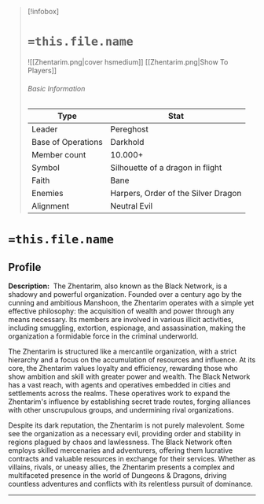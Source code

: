 > [!infobox]
> # `=this.file.name`
>  ![[Zhentarim.png|cover hsmedium]]
> [[Zhentarim.png|Show To Players]]
> ###### Basic Information
> Type |  Stat |
> ---|---|
> Leader | Pereghost |
> Base of Operations | Darkhold |
> Member count | 10.000+ |
> Symbol | Silhouette of a dragon in flight  |
> Faith | Bane |
> Enemies | Harpers, Order of the Silver Dragon | 
> Alignment | Neutral Evil |

# `=this.file.name`
## Profile

**Description:** 
The Zhentarim, also known as the Black Network, is a shadowy and powerful organization. Founded over a century ago by the cunning and ambitious Manshoon, the Zhentarim operates with a simple yet effective philosophy: the acquisition of wealth and power through any means necessary. Its members are involved in various illicit activities, including smuggling, extortion, espionage, and assassination, making the organization a formidable force in the criminal underworld.

The Zhentarim is structured like a mercantile organization, with a strict hierarchy and a focus on the accumulation of resources and influence. At its core, the Zhentarim values loyalty and efficiency, rewarding those who show ambition and skill with greater power and wealth. The Black Network has a vast reach, with agents and operatives embedded in cities and settlements across the realms. These operatives work to expand the Zhentarim's influence by establishing secret trade routes, forging alliances with other unscrupulous groups, and undermining rival organizations.

Despite its dark reputation, the Zhentarim is not purely malevolent. Some see the organization as a necessary evil, providing order and stability in regions plagued by chaos and lawlessness. The Black Network often employs skilled mercenaries and adventurers, offering them lucrative contracts and valuable resources in exchange for their services. Whether as villains, rivals, or uneasy allies, the Zhentarim presents a complex and multifaceted presence in the world of Dungeons & Dragons, driving countless adventures and conflicts with its relentless pursuit of dominance.

---